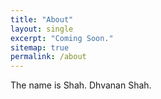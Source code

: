 ```yaml
---
title: "About"
layout: single
excerpt: "Coming Soon."
sitemap: true
permalink: /about
---
```


The name is Shah.
Dhvanan Shah.
